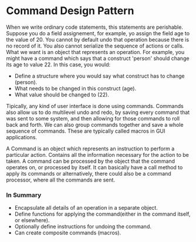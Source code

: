 # Command Design Pattern
When we write ordinary code statements, this statements are perishable. Suppose you do a field assignement, for example, yo assign the field age to the value of 20. You cannot by default undo that operation because there is no record of it. You also cannot serialize the sequence of actions or calls.
What we want is an object that represents an operation. For example, you might have a command which says that a construct 'person' should change its age to value 22. In this case, you would:
- Define a structure where you would say what construct has to change (person).
- What needs to be changed in this construct (age).
- What value should be changed to (22). 

Tipically, any kind of user interface is done using commands. Commands also allow us to do multilevel undo and redo, by saving every command that was sent to some system, and then allowing for those commands to roll back and forth.
We can also group commands together and save a whole sequence of commands. These are typically called macros in GUI applications.

A Command is an object which represents an instruction to perform a particular action. Contains all the information necessary for the action to be taken. 
A command can be processed by the object that the command operates on, or processed by itself. It can basically have a call method to apply its commands or alternatively, there could also be a command processor, where all the commands are sent.

### In Summary
- Encapsulate all details of an operation in a separate object.
- Define functions for applying the command(either in the command itself, or elsewhere).
- Optionally define instructions for undoing the command.
- Can create composite commands (macros).